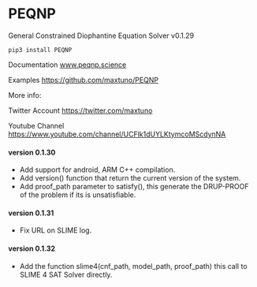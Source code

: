 # PEQNP
General Constrained Diophantine Equation Solver v0.1.29

    pip3 install PEQNP

Documentation www.peqnp.science

Examples https://github.com/maxtuno/PEQNP

More info:

Twitter Account
https://twitter.com/maxtuno

Youtube Channel
https://www.youtube.com/channel/UCFlk1dUYLKtymcoMScdynNA

#### version 0.1.30
- Add support for android, ARM C++ compilation.
- Add version() function that return the current version of the system.
- Add proof_path parameter to satisfy(), this generate the DRUP-PROOF of the problem if its is unsatisfiable.

#### version 0.1.31
- Fix URL on SLIME log.

#### version 0.1.32
- Add the function slime4(cnf_path, model_path, proof_path) this call to SLIME 4 SAT Solver directly.
